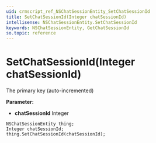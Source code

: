 ```yaml
---
uid: crmscript_ref_NSChatSessionEntity_SetChatSessionId
title: SetChatSessionId(Integer chatSessionId)
intellisense: NSChatSessionEntity.SetChatSessionId
keywords: NSChatSessionEntity, GetChatSessionId
so.topic: reference
---
```


# SetChatSessionId(Integer chatSessionId)

The primary key (auto-incremented)

**Parameter:** 
* **chatSessionId** Integer

```crmscript
NSChatSessionEntity thing;
Integer chatSessionId;
thing.SetChatSessionId(chatSessionId);
```

